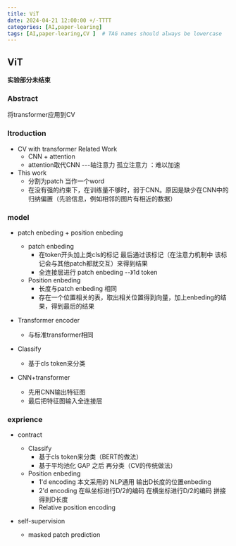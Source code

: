 ```yaml
---
title: ViT
date: 2024-04-21 12:00:00 +/-TTTT
categories: [AI,paper-learing]
tags: [AI,paper-learing,CV ]  # TAG names should always be lowercase
---
```


## ViT
**实验部分未结束**

### Abstract
将transformer应用到CV
### Itroduction
* CV with transformer Related Work
  * CNN + attention
  * attention取代CNN ---轴注意力  孤立注意力 ：难以加速
*  This work
   *  分割为patch 当作一个word
   *  在没有强的约束下，在训练量不够时，弱于CNN。原因是缺少在CNN中的归纳偏置（先验信息，例如相邻的图片有相近的数据）
### model
* patch enbeding + position enbeding
  * patch enbeding
    * 在token开头加上类cls的标记 最后通过该标记（在注意力机制中 该标记会与其他patch都就交互）来得到结果
    * 全连接层进行 patch enbeding  --》1d token
  * Position enbeding
    * 长度与patch enbeding 相同
    * 存在一个位置相关的表，取出相关位置得到向量，加上enbeding的结果，得到最后的结果
* Transformer encoder 
  * 与标准transformer相同 
  
* Classify
  * 基于cls token来分类

* CNN+transformer
  * 先用CNN输出特征图
  * 最后把特征图输入全连接层




### exprience
* contract
  * Classify
    * 基于cls token来分类（BERT的做法）
    * 基于平均池化 GAP 之后 再分类（CV的传统做法）
  * Position enbeding
    * 1'd encoding 本文采用的 NLP通用 输出D长度的位置enbeding
    * 2'd encoding 在纵坐标进行D/2的编码 在横坐标进行D/2的编码 拼接得到D长度
    * Relative position encoding

* self-supervision
  * masked patch prediction